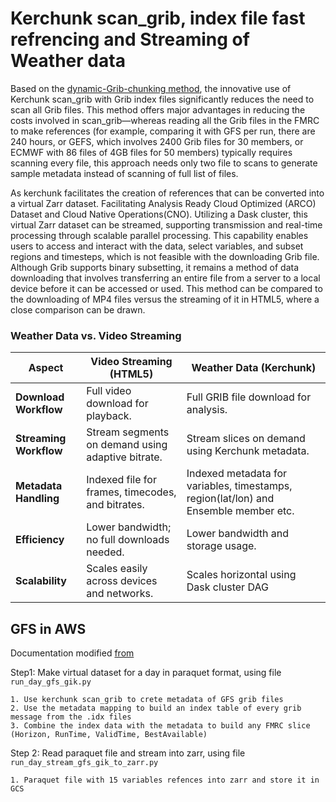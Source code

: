 # Kerchunk scan_grib, index file fast refrencing and Streaming of Weather data 

Based on the [dynamic-Grib-chunking method](https://github.com/asascience-open/nextgen-dmac/commit/6b3286627070c36127ec97b7dbbb88b0ab481f06), the innovative use of Kerchunk scan_grib with
Grib index files significantly reduces the need to scan all Grib files. This
method offers major advantages in reducing the costs involved in
scan_grib—whereas reading all the Grib files in the FMRC to make references
(for example, comparing it with GFS per run, there are 240 hours, or GEFS, which involves 2400 Grib files for 30
members, or ECMWF with 86 files of 4GB files for 50 members) typically requires scanning every file, this approach needs only two file to scans to generate sample metadata instead of scanning of full list of files.

As kerchunk facilitates the creation of references that can be converted into a virtual Zarr dataset. Facilitating Analysis Ready Cloud Optimized (ARCO) Dataset and Cloud Native Operations(CNO).
Utilizing a Dask cluster, this virtual Zarr dataset can be streamed, supporting
transmission and real-time processing through scalable parallel processing.
This capability enables users to access and interact with the data, select
variables, and subset regions and timesteps, which is not feasible with the
downloading Grib file. Although Grib supports binary subsetting, it remains a method of data
downloading that involves transferring an entire file from a server to a local
device before it can be accessed or used. This method can be compared to the
downloading of MP4 files versus the streaming of it in HTML5, where a close
comparison can be drawn.

### **Weather Data vs. Video Streaming**
| **Aspect**               | **Video Streaming (HTML5)**                          | **Weather Data (Kerchunk)**                          |
|---------------------------|-----------------------------------------------------|-----------------------------------------------------|
| **Download Workflow**  | Full video download for playback.                   | Full GRIB file download for analysis.               |
| **Streaming Workflow**       | Stream segments on demand using adaptive bitrate.   | Stream slices on demand using Kerchunk metadata.    |
| **Metadata Handling**     | Indexed file for frames, timecodes, and bitrates.   | Indexed metadata for variables, timestamps, region(lat/lon) and Ensemble member etc.    |
| **Efficiency**            | Lower bandwidth; no full downloads needed.          | Lower bandwidth and storage usage.                  |
| **Scalability**           | Scales easily across devices and networks.          | Scales horizontal using Dask cluster DAG|

## GFS in AWS 

Documentation modified [from](https://github.com/fsspec/kerchunk/blob/main/docs/source/reference_aggregation.rst)

Step1: Make virtual dataset for a day in paraquet format, using file `run_day_gfs_gik.py`

    1. Use kerchunk scan_grib to crete metadata of GFS grib files
    2. Use the metadata mapping to build an index table of every grib message from the .idx files
    3. Combine the index data with the metadata to build any FMRC slice (Horizon, RunTime, ValidTime, BestAvailable)

Step 2: Read paraquet file and stream into zarr, using file `run_day_stream_gfs_gik_to_zarr.py`

    1. Paraquet file with 15 variables refences into zarr and store it in GCS 





